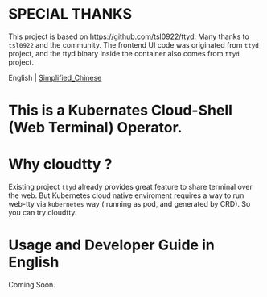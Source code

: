 # SPECIAL THANKS
This project is based on https://github.com/tsl0922/ttyd. Many thanks to `tsl0922` and the community.
The frontend UI code was originated from `ttyd` project, and the ttyd binary inside the container also comes from `ttyd` project.



English | [Simplified_Chinese](https://github.com/cloudtty/cloudtty/blob/main/README_zh.md)


# This is a Kubernates Cloud-Shell (Web Terminal) Operator.

# Why cloudtty ?

Existing project `ttyd` already provides great feature to share terminal over the web.
But Kubernetes cloud native enviroment requires a way to run web-tty via `kubernetes` way ( running as pod, and generated by CRD).
So you can try cloudtty.


# Usage and Developer Guide in English

Coming Soon.



